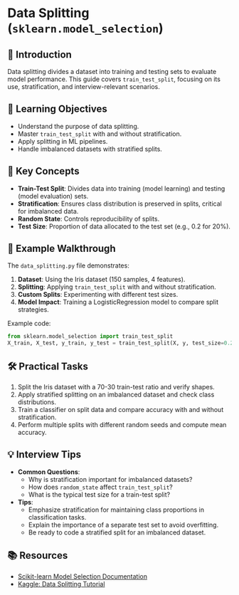 # Data Splitting (`sklearn.model_selection`)

## 📖 Introduction
Data splitting divides a dataset into training and testing sets to evaluate model performance. This guide covers `train_test_split`, focusing on its use, stratification, and interview-relevant scenarios.

## 🎯 Learning Objectives
- Understand the purpose of data splitting.
- Master `train_test_split` with and without stratification.
- Apply splitting in ML pipelines.
- Handle imbalanced datasets with stratified splits.

## 🔑 Key Concepts
- **Train-Test Split**: Divides data into training (model learning) and testing (model evaluation) sets.
- **Stratification**: Ensures class distribution is preserved in splits, critical for imbalanced data.
- **Random State**: Controls reproducibility of splits.
- **Test Size**: Proportion of data allocated to the test set (e.g., 0.2 for 20%).

## 📝 Example Walkthrough
The `data_splitting.py` file demonstrates:
1. **Dataset**: Using the Iris dataset (150 samples, 4 features).
2. **Splitting**: Applying `train_test_split` with and without stratification.
3. **Custom Splits**: Experimenting with different test sizes.
4. **Model Impact**: Training a LogisticRegression model to compare split strategies.

Example code:
```python
from sklearn.model_selection import train_test_split
X_train, X_test, y_train, y_test = train_test_split(X, y, test_size=0.2, random_state=42, stratify=y)
```

## 🛠️ Practical Tasks
1. Split the Iris dataset with a 70-30 train-test ratio and verify shapes.
2. Apply stratified splitting on an imbalanced dataset and check class distributions.
3. Train a classifier on split data and compare accuracy with and without stratification.
4. Perform multiple splits with different random seeds and compute mean accuracy.

## 💡 Interview Tips
- **Common Questions**:
  - Why is stratification important for imbalanced datasets?
  - How does `random_state` affect `train_test_split`?
  - What is the typical test size for a train-test split?
- **Tips**:
  - Emphasize stratification for maintaining class proportions in classification tasks.
  - Explain the importance of a separate test set to avoid overfitting.
  - Be ready to code a stratified split for an imbalanced dataset.

## 📚 Resources
- [Scikit-learn Model Selection Documentation](https://scikit-learn.org/stable/modules/cross_validation.html)
- [Kaggle: Data Splitting Tutorial](https://www.kaggle.com/learn/data-cleaning)